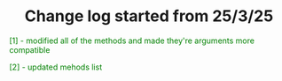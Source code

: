 <h1 align="center">Change log started from 25/3/25</h1>
<p style=color:green>[1] - modified all of the methods and made they're arguments more compatible</p>
<p style=color:green>[2] - updated mehods list</p>
